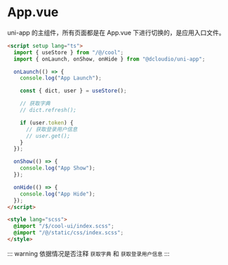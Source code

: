 # App.vue

uni-app 的主组件，所有页面都是在 App.vue 下进行切换的，是应用入口文件。

```html
<script setup lang="ts">
  import { useStore } from "/@/cool";
  import { onLaunch, onShow, onHide } from "@dcloudio/uni-app";

  onLaunch(() => {
    console.log("App Launch");

    const { dict, user } = useStore();

    // 获取字典
    // dict.refresh();

    if (user.token) {
      // 获取登录用户信息
      // user.get();
    }
  });

  onShow(() => {
    console.log("App Show");
  });

  onHide(() => {
    console.log("App Hide");
  });
</script>

<style lang="scss">
  @import "/$/cool-ui/index.scss";
  @import "/@/static/css/index.scss";
</style>
```

::: warning
依据情况是否注释 `获取字典` 和 `获取登录用户信息`
:::
